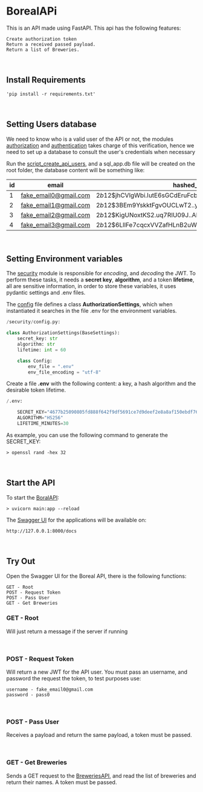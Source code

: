 <h1> BorealAPi </h1>

This is an API made using FastAPI. This api has the following features:
    
    Create authorization token
    Return a received passed payload.
    Return a list of Breweries.

<br>
<h2> Install Requirements </h2>

    'pip install -r requirements.txt'


<br>
<h2> Setting Users database </h2>

We need to know who is a valid user of the API or not, the modules [authorization](security/authorization.py) and [authentication](security/authentication.py) takes charge of this verification, hence we need to set up a database to consult the user's credentials when necessary

Run the [script_create_api_users](script_create_api_users.py), and a sql_app.db file will be created on the root folder, the database content will be something like:


|id	|          email        |                      hashed_password	|                is_active |
| - | ----------------------| --------------------------------------------------------------| -| 
|1	| fake_email0@gmail.com	| $2b$12$jhCVlgWbi.IutE6sGCdEruFcbN1rWSRRbIB251Y6D8itUncinWLzG	| 1| 
|2	| fake_email1@gmail.com	| $2b$12$3BEm9YskktFgvOUCLwT2..yQ0E6MD.16jfO9ZxBti.UrWNgRdXrEy	| 1| 
|3	| fake_email2@gmail.com	| $2b$12$KigUNoxtKS2.uq7RIU09J..AlBYoktvnVoQXTmGPDEDigL7qAz1kG	| 1| 
|4	| fake_email3@gmail.com	| $2b$12$6LllFe7cqcxVVZafHLnB2uWytC8es8mS.TNaav1901RYp0oI7j/Lu	| 1| 
<br>
<h2> Setting Environment variables </h2>

The [security](security) module is responsible for _encoding_, and _decoding_ the JWT. To perform these tasks, it needs a **secret key**, **algorithm**, and a token **lifetime**, all are sensitive information, in order to store these variables, it uses pydantic settings and .env files.

The [config](security/config.py) file defines a class **AuthorizationSettings**, which when instantiated it searches in the file .env for the environment variables.

```python
/security/config.py:

class AuthorizationSettings(BaseSettings):
    secret_key: str
    algorithm: str
    lifetime: int = 60

    class Config:
        env_file = ".env"
        env_file_encoding = "utf-8"
```


Create a file **.env** with the following content: a key, a hash algorithm and the desirable token lifetime.


```python
/.env:

    SECRET_KEY="4677b25090805fd888f642f9df5691ce7d9deef2e8a8af150ebdf765286fa87e"
    ALGORITHM="HS256"
    LIFETIME_MINUTES=30
```
As example, you can use the following command to generate the SECRET_KEY:

    > openssl rand -hex 32

<br>
<h2> Start the API </h2>

To start the [BoralAPI](main.py):

    > uvicorn main:app --reload

The [Swagger UI](https://swagger.io/tools/swagger-ui/) for the applications will be available on:

    http://127.0.0.1:8000/docs 



<br>
<h2> Try Out </h2>

Open the Swagger UI for the Boreal API, there is the following functions:

    GET - Root
    POST - Request Token
    POST - Pass User
    GET - Get Breweries

<h3> GET - Root </h3>

Will just return a message if the server if running

<br>
<h3> POST - Request Token </h3>

Will return a new JWT for the API user. You must pass an username, and password the request the token, to test purposes use:

    username - fake_email0@gmail.com
    password - pass0

<br>
<h3>  POST - Pass User </h3>

Receives a payload and return the same payload, a token must be passed.

<br>
<h3>  GET - Get Breweries </h3>

Sends a GET request to the [BreweriesAPI](https://api.openbrewerydb.org/breweries/), and read the list of breweries and return their names. A token must be passed.
